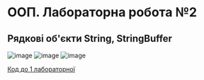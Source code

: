 # ООП. Лабораторна робота №2
Рядкові об'єкти String, StringBuffer
-----

![image](https://user-images.githubusercontent.com/105464154/223887358-2a5db23c-0692-403f-b272-0ea42dded275.png)
![image](https://user-images.githubusercontent.com/105464154/223887399-8c6fe3db-efbd-4fb8-b1bf-c46628569d2f.png)
![image](https://user-images.githubusercontent.com/105464154/223887419-bc1e0c2e-d025-4906-8afd-fef55dea6139.png)

<a href = "https://github.com/YurijKryshtof0222/OOPJavaL2/blob/master/src/Main.java">Код до 1 лабораторної</a>
